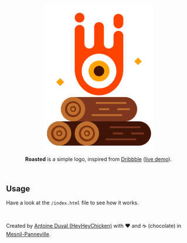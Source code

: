 <div align="center">
 
<img alt="logo" src="https://raw.githubusercontent.com/HeyHeyChicken/Roasted/main/resources/github-logo.gif" width="300">
<br/>

**Roasted** is a simple logo, inspired from [Dribbble](//dribbble.com/shots/5344139-Roasted-Vectober) ([live demo](//codepen.io/antoinecuffel/pen/YJqePv)).<br/>
</div>
<br/>

## Usage

Have a look at the <code>/index.html</code> file to see how it works.

<br>

Created by [Antoine Duval (HeyHeyChicken)](//antoine.cuffel.fr) with ❤ and ☕ (chocolate) in [Mesnil-Panneville](//en.wikipedia.org/wiki/Mesnil-Panneville).